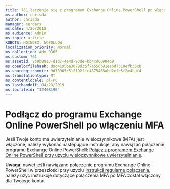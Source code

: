 ```yaml
---
title: 761 łączenie się z programem Exchange Online PowerShell po włączeniu MFA
ms.author: chrisda
author: chrisda
manager: serdars
ms.date: 4/26/2018
ms.audience: Admin
ms.topic: article
ROBOTS: NOINDEX, NOFOLLOW
localization_priority: Normal
ms.collection: Adm_O365
ms.custom: 761
ms.assetid: 9b0b89e3-d1d7-4e4d-93de-bb4cd00904d8
ms.openlocfilehash: d9c4195ba3079d35f7a556b91ea6d7318efb35cb
ms.sourcegitcommit: 9d78905c512192ffc4675468abd2efc5f2e4baf4
ms.translationtype: MT
ms.contentlocale: pl-PL
ms.lasthandoff: 04/23/2019
ms.locfileid: "32408190"
---
```

# <a name="connect-to-exchange-online-powershell-when-mfa-is-enabled"></a>Podłącz do programu Exchange Online PowerShell po włączeniu MFA

Jeśli Twoje konto ma uwierzytelnianie wieloczynnikowe (MFA) jest włączone, należy wykonać następujące instrukcje, aby nawiązać połączenie programu Exchange Online PowerShell: [Połącz z programem Exchange Online PowerShell przy użyciu wieloczynnikowe uwierzytelnianie](https://docs.microsoft.com/powershell/exchange/exchange-online/connect-to-exchange-online-powershell/mfa-connect-to-exchange-online-powershell).

**Uwaga**: nawet jeśli nawiązano połączenie programu Exchange Online PowerShell w przeszłości przy użyciu [instrukcji regularne połączenia](https://docs.microsoft.com/powershell/exchange/exchange-online/connect-to-exchange-online-powershell/connect-to-exchange-online-powershell), należy użyć instrukcje dotyczące połączenia MFA po MFA został włączony dla Twojego konta.
